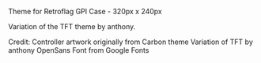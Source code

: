 Theme for Retroflag GPI Case - 320px x 240px

Variation of the TFT theme by anthony. 

Credit: 
Controller artwork originally from Carbon theme
Variation of TFT by anthony
OpenSans Font from Google Fonts